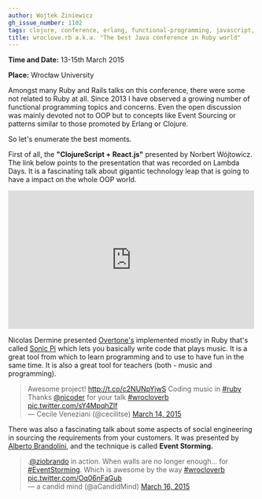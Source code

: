 ```yaml
---
author: Wojtek Ziniewicz
gh_issue_number: 1102
tags: clojure, conference, erlang, functional-programming, javascript, ruby
title: wroclove.rb a.k.a. "The best Java conference in Ruby world"
---
```




**Time and Date:** 13-15th March 2015

**Place:** Wrocław University

Amongst many Ruby and Rails talks on this conference, there were some not related to Ruby at all. Since 2013 I have observed a growing number of functional programming topics and concerns. Even the open discussion was mainly devoted not to OOP but to concepts like Event Sourcing or patterns similar to those promoted by Erlang or Clojure.

So let's enumerate the best moments.

First of all, the **"ClojureScript + React.js"** presented by Norbert Wójtowicz. The link below points to the presentation that was recorded on Lambda Days. It is a fascinating talk about gigantic technology leap that is going to have a impact on the whole OOP world.

<iframe allowfullscreen="" frameborder="0" height="281" mozallowfullscreen="" src="https://player.vimeo.com/video/122316380" webkitallowfullscreen="" width="500"></iframe>

Nicolas Dermine presented [Overtone's](http://overtone.github.io/) implemented mostly in Ruby that's called [Sonic Pi](http://sonic-pi.net/) which lets you basically write code that plays music. It is a great tool from which to learn programming and to use to have fun in the same time. It is also a great tool for teachers (both - music and programming).

<blockquote class="twitter-tweet" lang="en">
Awesome project! <a href="http://t.co/c2NUNpYjwS">http://t.co/c2NUNpYjwS</a> Coding music in <a href="https://twitter.com/hashtag/ruby?src=hash">#ruby</a> Thanks <a href="https://twitter.com/nicoder">@nicoder</a> for your talk <a href="https://twitter.com/hashtag/wrocloverb?src=hash">#wrocloverb</a> <a href="http://t.co/sY4MpqhZlf">pic.twitter.com/sY4MpqhZlf</a><br />
&#8212; Cecile Veneziani (@cecilitse) <a href="https://twitter.com/cecilitse/status/576775533805092864">March 14, 2015</a></blockquote>

There was also a fascinating talk about some aspects of social engineering in sourcing the requirements from your customers. It was presented by [Alberto Brandolini](https://twitter.com/ziobrando), and the technique is called **Event Storming.**

<blockquote class="twitter-tweet" lang="en">
.<a href="https://twitter.com/ziobrando">@ziobrando</a> in action. When walls are no longer enough... for <a href="https://twitter.com/hashtag/EventStorming?src=hash">#EventStorming</a>. Which is awesome by the way <a href="https://twitter.com/hashtag/wrocloverb?src=hash">#wrocloverb</a> <a href="http://t.co/Oq06nFaGub">pic.twitter.com/Oq06nFaGub</a><br />
&#8212; a candid mind (@aCandidMind) <a href="https://twitter.com/aCandidMind/status/577486878330511360">March 16, 2015</a></blockquote>
<script async="" charset="utf-8" src="//platform.twitter.com/widgets.js"></script>
